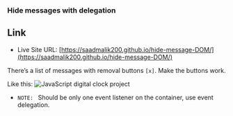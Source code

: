 ### Hide messages with delegation

## Link

- Live Site URL: [https://saadmalik200.github.io/hide-message-DOM/](https://saadmalik200.github.io/hide-message-DOM/)

There’s a list of messages with removal buttons `[x]`. Make the buttons work.

Like this:
![JavaScript digital clock project](./gif/eventdelegation.gif)

- `NOTE: ` Should be only one event listener on the container, use event delegation.
